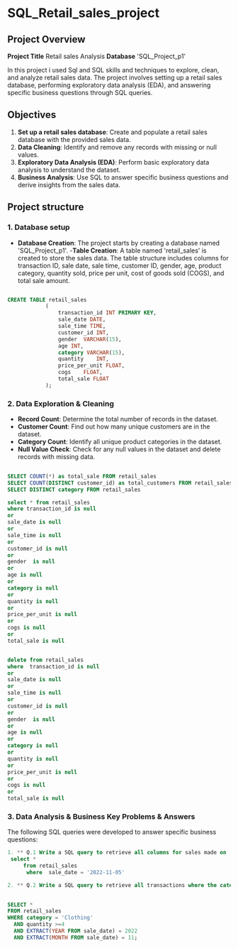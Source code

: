 # SQL_Retail_sales_project

## Project Overview

**Project Title** Retail sales Analysis
**Database** 'SQL_Project_p1'

In this project i used Sql and SQL skills and techniques to explore,
clean, and analyze retail sales data. The project involves setting up a retail sales database, performing exploratory data analysis (EDA), 
and answering specific business questions through SQL queries.

## Objectives
1. **Set up a retail sales database**: Create and populate a retail sales database with the provided sales data.
2. **Data Cleaning**: Identify and remove any records with missing or null values.
3. **Exploratory Data Analysis (EDA)**: Perform basic exploratory data analysis to understand the dataset.
4. **Business Analysis**: Use SQL to answer specific business questions and derive insights from the sales data.

## Project structure

### 1. Database setup 
- **Database Creation**:  The project starts by creating a database named 'SQL_Project_p1'.
-**Table Creation**: A table named 'retail_sales' is created to store the sales data.
  The table structure includes columns for transaction ID, sale date, sale time, customer ID, gender, age, product category,
  quantity sold, price per unit,
  cost of goods sold (COGS), and total sale amount.

``` SQL

CREATE TABLE retail_sales
            (
                transaction_id INT PRIMARY KEY,	
                sale_date DATE,	 
                sale_time TIME,	
                customer_id	INT,
                gender	VARCHAR(15),
                age	INT,
                category VARCHAR(15),	
                quantity	INT,
                price_per_unit FLOAT,	
                cogs	FLOAT,
                total_sale FLOAT
            ); 
```           

### 2. Data Exploration & Cleaning

- **Record Count**: Determine the total number of records in the dataset.
- **Customer Count**: Find out how many unique customers are in the dataset.
- **Category Count**: Identify all unique product categories in the dataset.
- **Null Value Check**: Check for any null values in the dataset and delete records with missing data.

``` Sql
 
SELECT COUNT(*) as total_sale FROM retail_sales
SELECT COUNT(DISTINCT customer_id) as total_customers FROM retail_sales
SELECT DISTINCT category FROM retail_sales

select * from retail_sales
where transaction_id is null
or
sale_date is null 
or 
sale_time is null 
or
customer_id is null 
or
gender  is null 
or
age is null 
or
category is null 
or
quantity is null 
or
price_per_unit is null 
or
cogs is null 
or
total_sale is null  


delete from retail_sales
where  transaction_id is null
or
sale_date is null 
or 
sale_time is null 
or
customer_id is null 
or
gender  is null 
or
age is null 
or
category is null 
or
quantity is null 
or
price_per_unit is null 
or
cogs is null 
or
total_sale is null  

```
### 3. Data Analysis & Business Key Problems & Answers

The following SQL queries were developed to answer specific business questions:

```sql
1. ** Q.1 Write a SQL query to retrieve all columns for sales made on '2022-11-05'**:
 select * 
     from retail_sales 
      where  sale_date = '2022-11-05'
```
```Sql
2. ** Q.2 Write a SQL query to retrieve all transactions where the category is 'Clothing' and the quantity sold is more than 10 in the month of Nov-2022:

 
SELECT *
FROM retail_sales
WHERE category = 'Clothing'
  AND quantity >=4
  AND EXTRACT(YEAR FROM sale_date) = 2022
  AND EXTRACT(MONTH FROM sale_date) = 11;
```








































































